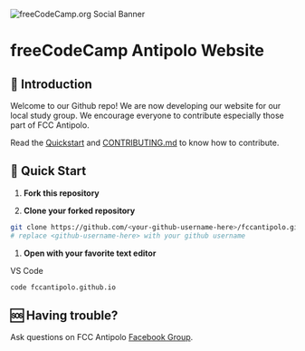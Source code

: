 ![freeCodeCamp.org Social Banner](https://s3.amazonaws.com/freecodecamp/wide-social-banner.png)

# freeCodeCamp Antipolo Website

## :wave: Introduction

Welcome to our Github repo! We are now developing our website for our local study group. We encourage everyone to contribute especially those part of FCC Antipolo.

Read the [Quickstart](#-quick-start) and [CONTRIBUTING.md](https://github.com/fccantipolo/fccantipolo.github.io/blob/master/CONTRIBUTING.md) to know how to contribute.

## :rocket: Quick Start

1. **Fork this repository**

1. **Clone your forked repository**

```sh
git clone https://github.com/<your-github-username-here>/fccantipolo.github.io
# replace <github-username-here> with your github username
```

1. **Open with your favorite text editor**

VS Code

```sh
code fccantipolo.github.io
```

## :sos: Having trouble?

Ask questions on FCC Antipolo [Facebook Group](https://web.facebook.com/groups/freeCodeCamp.Antipolo).
